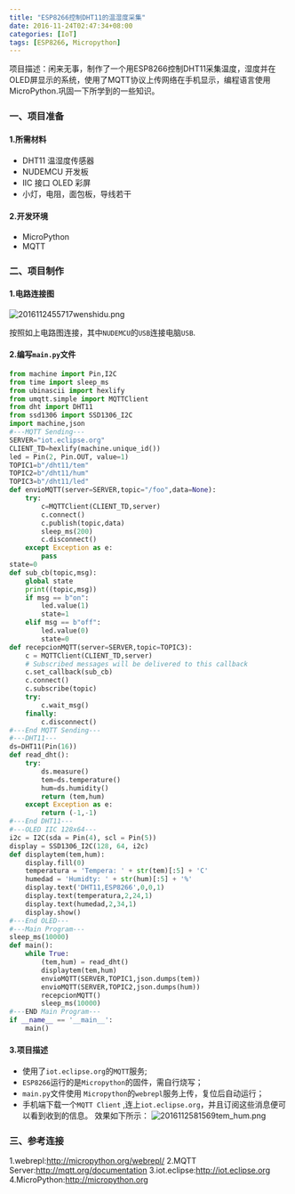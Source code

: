 ```yaml
---
title: "ESP8266控制DHT11的温湿度采集"
date: 2016-11-24T02:47:34+08:00
categories: [IoT]
tags: [ESP8266, Micropython]
---
```


项目描述：闲来无事，制作了一个用ESP8266控制DHT11采集温度，湿度并在OLED屏显示的系统，使用了MQTT协议上传网络在手机显示，编程语言使用MicroPython.巩固一下所学到的一些知识。

<!-- more -->

### 一、项目准备

#### 1.所需材料

- DHT11 温湿度传感器
- NUDEMCU 开发板
- IIC 接口 OLED 彩屏
- 小灯，电阻，面包板，导线若干

#### 2.开发环境

- MicroPython
- MQTT

### 二、项目制作

#### 1.电路连接图

![2016112455717wenshidu.png](http://7xseex.com1.z0.glb.clouddn.com/2016112455717wenshidu.png)

按照如上电路图连接，其中`NUDEMCU`的`USB`连接电脑`USB`.

#### 2.编写`main.py`文件

```py
from machine import Pin,I2C
from time import sleep_ms
from ubinascii import hexlify
from umqtt.simple import MQTTClient
from dht import DHT11
from ssd1306 import SSD1306_I2C
import machine,json
#---MQTT Sending---
SERVER="iot.eclipse.org"
CLIENT_TD=hexlify(machine.unique_id())
led = Pin(2, Pin.OUT, value=1)
TOPIC1=b"/dht11/tem"
TOPIC2=b"/dht11/hum"
TOPIC3=b"/dht11/led"
def envioMQTT(server=SERVER,topic="/foo",data=None):
    try:
        c=MQTTClient(CLIENT_TD,server)
        c.connect()
        c.publish(topic,data)
        sleep_ms(200)
        c.disconnect()
    except Exception as e:
        pass
state=0
def sub_cb(topic,msg):
    global state
    print((topic,msg))
    if msg == b"on":
        led.value(1)
        state=1
    elif msg == b"off":
        led.value(0)
        state=0
def recepcionMQTT(server=SERVER,topic=TOPIC3):
    c = MQTTClient(CLIENT_TD,server)
    # Subscribed messages will be delivered to this callback
    c.set_callback(sub_cb)
    c.connect()
    c.subscribe(topic)
    try:
        c.wait_msg()
    finally:
        c.disconnect()
#---End MQTT Sending---
#---DHT11---
ds=DHT11(Pin(16))
def read_dht():
    try:
        ds.measure()
        tem=ds.temperature()
        hum=ds.humidity()
        return (tem,hum)
    except Exception as e:
        return (-1,-1)
#---End DHT11---
#---OLED IIC 128x64---
i2c = I2C(sda = Pin(4), scl = Pin(5))
display = SSD1306_I2C(128, 64, i2c)
def displaytem(tem,hum):
    display.fill(0)
    temperatura = 'Tempera: ' + str(tem)[:5] + 'C'
    humedad = 'Humidty: ' + str(hum)[:5] + '%'
    display.text('DHT11,ESP8266',0,0,1)
    display.text(temperatura,2,24,1)
    display.text(humedad,2,34,1)
    display.show()
#---End OLED---
#---Main Program---
sleep_ms(10000)
def main():
    while True:
        (tem,hum) = read_dht()
        displaytem(tem,hum)
        envioMQTT(SERVER,TOPIC1,json.dumps(tem))
        envioMQTT(SERVER,TOPIC2,json.dumps(hum))
        recepcionMQTT()
        sleep_ms(10000)
#---END Main Program---
if __name__ == '__main__':
    main()
```

#### 3.项目描述

- 使用了`iot.eclipse.org`的`MQTT`服务;
- `ESP8266`运行的是`Micropython`的固件，需自行烧写；
- `main.py`文件使用 `Micropython`的`webrepl`服务上传，复位后自动运行；
- 手机端下载一个`MQTT Client` ,连上`iot.eclipse.org`，并且订阅这些消息便可以看到收到的信息。
  效果如下所示：
  ![2016112581569tem_hum.png](http://7xseex.com1.z0.glb.clouddn.com/2016112581569tem_hum.png)

### 三、参考连接

1.webrepl:<http://micropython.org/webrepl/>
2.MQTT Server:<http://mqtt.org/documentation>
3.iot.eclipse:<http://iot.eclipse.org>
4.MicroPython:<http://micropython.org>
